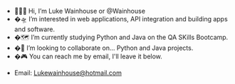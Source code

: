 - :cactus::uk: Hi, I’m Luke Wainhouse or @Wainhouse
- �:flying_saucer: I’m interested in web applications, API integration and building apps and software. 
- �:world_map: I’m currently studying Python and Java on the QA SKills Bootcamp.
- �:t-rex: I’m looking to collaborate on... Python and Java projects.
- �:video_game: You can reach me by email, I'll leave it below.

<!---
Wainhouse/Wainhouse is a ✨ special ✨ repository because its `README.md` (this file) appears on your GitHub profile.
You can click the Preview link to take a look at your changes.
--->
 - Email: Lukewainhouse@hotmail.com
